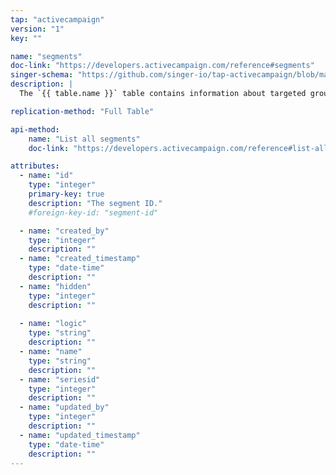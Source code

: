 ```yaml
---
tap: "activecampaign"
version: "1"
key: ""

name: "segments"
doc-link: "https://developers.activecampaign.com/reference#segments"
singer-schema: "https://github.com/singer-io/tap-activecampaign/blob/master/tap_activecampaign/schemas/segments.json"
description: |
  The `{{ table.name }}` table contains information about targeted groups of contacts that meet specified criteria in your {{ integration.display_name }} account.

replication-method: "Full Table"

api-method:
    name: "List all segments"
    doc-link: "https://developers.activecampaign.com/reference#list-all-segments"

attributes:
  - name: "id"
    type: "integer"
    primary-key: true
    description: "The segment ID."
    #foreign-key-id: "segment-id"

  - name: "created_by"
    type: "integer"
    description: ""
  - name: "created_timestamp"
    type: "date-time"
    description: ""
  - name: "hidden"
    type: "integer"
    description: ""
  
  - name: "logic"
    type: "string"
    description: ""
  - name: "name"
    type: "string"
    description: ""
  - name: "seriesid"
    type: "integer"
    description: ""
  - name: "updated_by"
    type: "integer"
    description: ""
  - name: "updated_timestamp"
    type: "date-time"
    description: ""
---
```

